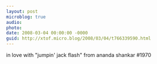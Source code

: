 ```yaml
---
layout: post
microblog: true
audio: 
photo: 
date: 2008-03-04 00:00:00 -0000
guid: http://xtof.micro.blog/2008/03/04/t766339590.html
---
```

in love with "jumpin' jack flash" from ananda shankar #1970
